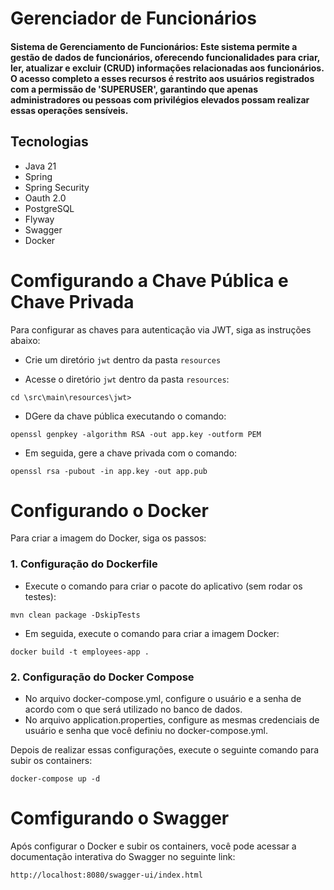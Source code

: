 # Gerenciador de Funcionários
#### Sistema de Gerenciamento de Funcionários: Este sistema permite a gestão de dados de funcionários, oferecendo funcionalidades para criar, ler, atualizar e excluir (CRUD) informações relacionadas aos funcionários. O acesso completo a esses recursos é restrito aos usuários registrados com a permissão de 'SUPERUSER', garantindo que apenas administradores ou pessoas com privilégios elevados possam realizar essas operações sensíveis.

## Tecnologias

- Java 21
- Spring
- Spring Security
- Oauth 2.0
- PostgreSQL
- Flyway
- Swagger
- Docker

# Comfigurando a Chave Pública e Chave Privada
Para configurar as chaves para autenticação via JWT, siga as instruções abaixo:

- Crie um diretório `jwt` dentro da pasta `resources`

- Acesse o diretório `jwt` dentro da pasta `resources`:
```
cd \src\main\resources\jwt>
```
- DGere da chave pública executando o comando:
```
openssl genpkey -algorithm RSA -out app.key -outform PEM
```
- Em seguida, gere a chave privada com o comando:
```
openssl rsa -pubout -in app.key -out app.pub
```

# Configurando o Docker
Para criar a imagem do Docker, siga os passos:

### 1. Configuração do Dockerfile
- Execute o comando para criar o pacote do aplicativo (sem rodar os testes):
  
```
mvn clean package -DskipTests
```
- Em seguida, execute o comando para criar a imagem Docker:
```
docker build -t employees-app .
```
### 2. Configuração do Docker Compose

- No arquivo docker-compose.yml, configure o usuário e a senha de acordo com o que será utilizado no banco de dados.
- No arquivo application.properties, configure as mesmas credenciais de usuário e senha que você definiu no docker-compose.yml.

Depois de realizar essas configurações, execute o seguinte comando para subir os containers:
```
docker-compose up -d
```
# Comfigurando o Swagger

Após configurar o Docker e subir os containers, você pode acessar a documentação interativa do Swagger no seguinte link:
```
http://localhost:8080/swagger-ui/index.html
```
